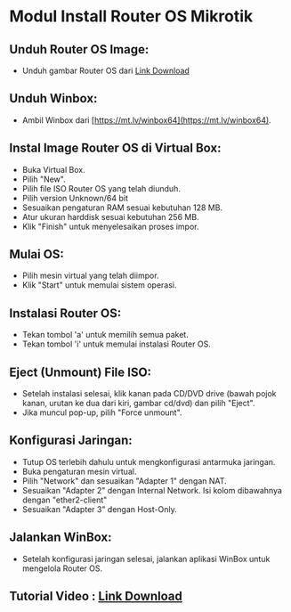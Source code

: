 # **Modul Install Router OS Mikrotik**

## **Unduh Router OS Image:**

- Unduh gambar Router OS dari [Link Download](https://dl18.nesabamedia.net/windows/routeros/RouterOS.6.33.NesabaMedia.iso)

## **Unduh Winbox:**

- Ambil Winbox dari [https://mt.lv/winbox64](https://mt.lv/winbox64).

## **Instal Image Router OS di Virtual Box:**

- Buka Virtual Box.
- Pilih "New".
- Pilih file ISO Router OS yang telah diunduh.
- Pilih version Unknown/64 bit
- Sesuaikan pengaturan RAM sesuai kebutuhan 128 MB.
- Atur ukuran harddisk sesuai kebutuhan 256 MB.
- Klik "Finish" untuk menyelesaikan proses impor.

## **Mulai OS:**

- Pilih mesin virtual yang telah diimpor.
- Klik "Start" untuk memulai sistem operasi.

## **Instalasi Router OS:**

- Tekan tombol 'a' untuk memilih semua paket.
- Tekan tombol 'i' untuk memulai instalasi Router OS.

## **Eject (Unmount) File ISO:**

- Setelah instalasi selesai, klik kanan pada CD/DVD drive (bawah pojok kanan, urutan ke dua dari kiri, gambar cd/dvd) dan pilih "Eject".
- Jika muncul pop-up, pilih "Force unmount".

## **Konfigurasi Jaringan:**

- Tutup OS terlebih dahulu untuk mengkonfigurasi antarmuka jaringan.
- Buka pengaturan mesin virtual.
- Pilih "Network" dan sesuaikan "Adapter 1" dengan NAT.
- Sesuaikan "Adapter 2" dengan Internal Network. Isi kolom dibawahnya dengan "ether2-client"
- Sesuaikan "Adapter 3" dengan Host-Only.

## **Jalankan WinBox:**

- Setelah konfigurasi jaringan selesai, jalankan aplikasi WinBox untuk mengelola Router OS.
  
## **Tutorial Video : [Link Download]([https://dl18.nesabamedia.net/windows/routeros/RouterOS.6.33.NesabaMedia.iso](https://drive.google.com/file/d/1lUq3c9F7FxQLkL8FcAwLkjOgCsadUrb8/view?usp=sharing)https://drive.google.com/file/d/1lUq3c9F7FxQLkL8FcAwLkjOgCsadUrb8/view?usp=sharing)**

